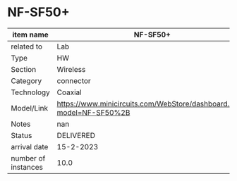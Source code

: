 
# NF-SF50+

| item name | NF-SF50+ |
| -------- | -------- | 
| related to | Lab | 
| Type | HW | 
| Section | Wireless | 
| Category | connector |
| Technology | Coaxial |
| Model/Link | https://www.minicircuits.com/WebStore/dashboard.html?model=NF-SF50%2B |
| Notes | nan |
| Status | DELIVERED |
| arrival date | 15-2-2023 |
| number of instances | 10.0 | 
        